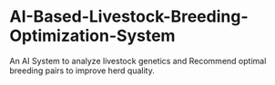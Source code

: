 # AI-Based-Livestock-Breeding-Optimization-System
An AI System to  analyze livestock genetics and Recommend optimal breeding pairs to improve herd quality.

